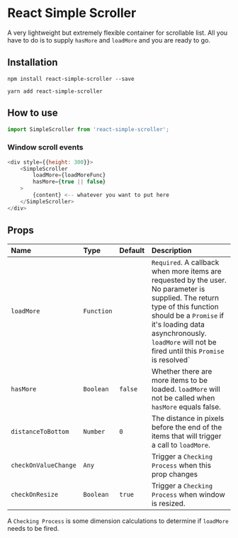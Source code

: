 # React Simple Scroller

A very lightweight but extremely flexible container for scrollable list. All you
have to do is to supply `hasMore` and `loadMore` and you are ready to go.

## Installation

```
npm install react-simple-scroller --save
```

```
yarn add react-simple-scroller
```

## How to use

```js
import SimpleScroller from 'react-simple-scroller';
```

### Window scroll events

```js
<div style={{height: 300}}>
    <SimpleScroller
        loadMore={loadMoreFunc}
        hasMore={true || false}
    >
        {content} <-- whatever you want to put here
    </SimpleScroller>
</div>
```

## Props

| Name                 | Type       | Default | Description                                                                                                                                                                                                                                            |
| :------------------- | :--------- | :------ | :----------------------------------------------------------------------------------------------------------------------------------------------------------------------------------------------------------------------------------------------------- |
| `loadMore`           | `Function` |         | `Required`. A callback when more items are requested by the user. No parameter is supplied. The return type of this function should be a `Promise` if it's loading data asynchronously. `loadMore` will not be fired until this `Promise` is resolved` |
| `hasMore`            | `Boolean`  | `false` | Whether there are more items to be loaded. `loadMore` will not be called when `hasMore` equals false.                                                                                                                                                  |
| `distanceToBottom`   | `Number`   | `0`     | The distance in pixels before the end of the items that will trigger a call to `loadMore`.                                                                                                                                                             |
| `checkOnValueChange` | `Any`      |         | Trigger a `Checking Process` when this prop changes                                                                                                                                                                                                    |
| `checkOnResize`      | `Boolean`  | `true`  | Trigger a `Checking Process` when window is resized.                                                                                                                                                                                                   |

A `Checking Process` is some dimension calculations to determine if `loadMore`
needs to be fired.
